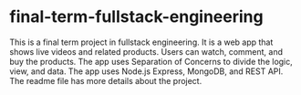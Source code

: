 # final-term-fullstack-engineering
This is a final term project in fullstack engineering. It is a web app that shows live videos and related products. Users can watch, comment, and buy the products. The app uses Separation of Concerns to divide the logic, view, and data. The app uses Node.js Express, MongoDB, and REST API. The readme file has more details about the project.
